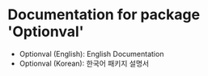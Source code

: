 # Documentation for package 'Optionval'

- Optionval (English): English Documentation
- Optionval (Korean): 한국어 패키지 설명서

